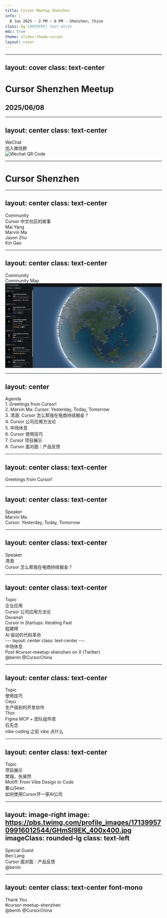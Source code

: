 ```yaml
---
title: Cursor Meetup Shenzhen
info: |
  8 Jun 2025 · 2 PM – 6 PM · Shenzhen, China
class: bg-[#0F0F0F] text-white
mdc: true
theme: slidev-theme-cursor
layout: cover
---
```


---
layout: cover
class: text-center
---
# Cursor Shenzhen Meetup
## 2025/06/08

---
layout: center
class: text-center
---
<div class="text-2xl text-gray-500 tracking-wider uppercase mb-4">WeChat</div>
<div class="text-6xl mb-6">加入微信群</div>

<img src="./assets/slides_qr.png" alt="Wechat QR Code" class="mx-auto w-64 h-64 rounded-lg mt-8 border border-gray-800" />

---

<GlowBackground>
  <h1 class="text-6xl md:text-8xl font-bold tracking-tight text-white">Cursor Shenzhen</h1>
</GlowBackground>

---
layout: center
class: text-center
---
<div class="text-2xl text-gray-500 tracking-wider uppercase mb-4">Community</div>
<div class="text-6xl mb-6">Cursor 中文社区的故事</div>

<div class="grid grid-cols-2 gap-4 mt-10 text-xl max-w-xl mx-auto font-mono">
  <div class="p-4 border border-gray-800 rounded-lg bg-[#181818]">Mai Yang</div>
  <div class="p-4 border border-gray-800 rounded-lg bg-[#181818]">Marvin Ma</div>
  <div class="p-4 border border-gray-800 rounded-lg bg-[#181818]">Jason Zhu</div>
  <div class="p-4 border border-gray-800 rounded-lg bg-[#181818]">Kin Gao</div>
</div>

---
layout: center
class: text-center
---
<div class="text-2xl text-gray-500 tracking-wider uppercase mb-4">Community</div>
<div class="text-6xl mb-6">Community Map</div>

<a href="https://lu.ma/cursorcommunity/map" target="_blank" class="block mt-8">
  <img src="./assets/map.png" alt="Community Map" class="mx-auto my-auto rounded-lg shadow-lg max-h-[60vh] border border-gray-800" />
</a>

---
layout: center
---
<div class="text-2xl text-gray-500 tracking-wider uppercase mb-4 text-center">Agenda</div>
<div class="flex flex-col gap-y-4 mt-8 max-w-2xl mx-auto text-lg">
  <div class="flex items-center p-2">
    <span class="w-8 mr-3 text-gray-600 font-mono">1.</span>
    <span class="text-gray-300">Greetings from Cursor!</span>
  </div>
  <div class="flex items-center p-2">
    <span class="w-8 mr-3 text-gray-600 font-mono">2.</span>
    <span class="text-gray-300">Marvin Ma: Cursor: Yesterday, Today, Tomorrow</span>
  </div>
  <div class="flex items-center p-2">
    <span class="w-8 mr-3 text-gray-600 font-mono">3.</span>
    <span class="text-gray-300">清酒: Cursor 怎么帮我在电商持续掘金？</span>
  </div>
  <div class="flex items-center p-2">
    <span class="w-8 mr-3 text-gray-600 font-mono">4.</span>
    <span class="text-gray-300">Cursor 公司应用方法论</span>
  </div>
  <div class="flex items-center p-2">
    <span class="w-8 mr-3 text-gray-600 font-mono">5.</span>
    <span class="text-gray-300">中场休息</span>
  </div>
  <div class="flex items-center p-2">
    <span class="w-8 mr-3 text-gray-600 font-mono">6.</span>
    <span class="text-gray-300">Cursor 使用技巧</span>
  </div>
  <div class="flex items-center p-2">
    <span class="w-8 mr-3 text-gray-600 font-mono">7.</span>
    <span class="text-gray-300">Cursor 项目展示</span>
  </div>
  <div class="flex items-center p-2">
    <span class="w-8 mr-3 text-gray-600 font-mono">8.</span>
    <span class="text-gray-300">Cursor 面对面：产品反馈</span>
  </div>
</div>

---
layout: center
class: text-center
---
<div class="text-6xl">Greetings from Cursor!</div>

---
layout: center
class: text-center
---
<div class="text-2xl text-gray-500 tracking-wider uppercase mb-4">Speaker</div>
<div class="text-6xl mb-6">Marvin Ma</div>
<div class="text-2xl text-blue-400">Cursor: Yesterday, Today, Tomorrow</div>

---
layout: center
class: text-center
---
<div class="text-2xl text-gray-500 tracking-wider uppercase mb-4">Speaker</div>
<div class="text-6xl mb-6">清酒</div>
<div class="text-2xl text-blue-400">Cursor 怎么帮我在电商持续掘金？</div>

---
layout: center
class: text-center
---
<div class="text-2xl text-gray-500 tracking-wider uppercase mb-4">Topic</div>
<div class="text-6xl mb-6">企业应用</div>
<div class="text-2xl text-blue-400">Cursor 公司应用方法论</div>

<div class="grid md:grid-cols-2 gap-8 mt-12 text-center text-2xl font-light">
  <div>
    <div class="font-normal text-3xl mb-2">Devansh</div>
    <div class="text-gray-400">Cursor in Startups: Iterating Fast</div>
  </div>
  <div>
    <div class="font-normal text-3xl mb-2">程建辉</div>
    <div class="text-gray-400">AI 驱动的代码革命</div>
  </div>
</div>
---
layout: center
class: text-center
---
<div class="text-6xl mb-6">中场休息</div>
<div class="text-2xl text-gray-400">
  Post <span class="text-blue-400 font-mono">#cursor-meetup-shenzhen</span> on X (Twitter)
</div>
<div class="mt-4 text-xl text-gray-500 font-mono flex items-center justify-center gap-4">
  <span><carbon:logo-x /> @benln</span>
  <span><carbon:logo-x /> @CursorChina</span>
</div>

---
layout: center
class: text-center
---
<div class="text-2xl text-gray-500 tracking-wider uppercase mb-4">Topic</div>
<div class="text-6xl mb-6">使用技巧</div>

<div class="grid md:grid-cols-3 gap-8 mt-12 text-center text-2xl font-light">
  <div>
    <div class="font-normal text-3xl mb-2">Ceyu</div>
    <div class="text-gray-400 text-xl">生产级别的开发协作</div>
  </div>
  <div>
    <div class="font-normal text-3xl mb-2">Thor</div>
    <div class="text-gray-400 text-xl">Figma MCP + 团队组件库</div>
  </div>
  <div>
    <div class="font-normal text-3xl mb-2">石先念</div>
    <div class="text-gray-400 text-xl">vibe coding 之前 vibe 点什么</div>
  </div>
</div>

---
layout: center
class: text-center
---
<div class="text-2xl text-gray-500 tracking-wider uppercase mb-4">Topic</div>
<div class="text-6xl mb-6">项目展示</div>

<div class="grid md:grid-cols-2 gap-8 mt-12 text-center text-2xl font-light">
  <div>
    <div class="font-normal text-3xl mb-2">樊锴，张昊然</div>
    <div class="text-gray-400 text-xl">Motiff: From Vibe Design to Code</div>
  </div>
  <div>
    <div class="font-normal text-3xl mb-2">姜山Sean</div>
    <div class="text-gray-400 text-xl">如何使用Cursor开一家AI公司</div>
  </div>
</div>

---
layout: image-right
image: https://pbs.twimg.com/profile_images/1713995709916012544/GHmSl9EK_400x400.jpg
imageClass: rounded-lg
class: text-left
---
<div class="text-2xl text-gray-500 tracking-wider uppercase mb-4">Special Guest</div>
<div class="text-6xl mb-6">Ben Lang</div>
<div class="text-2xl text-blue-400">Cursor 面对面：产品反馈</div>

<div class="text-xl mt-8 flex items-center gap-2 font-mono text-gray-400">
  <carbon:logo-twitter /> @benln
</div>

---
layout: center
class: text-center font-mono
---
<div class="text-5xl mb-8">Thank You</div>

<div class="text-2xl text-blue-400 font-mono">
  #cursor-meetup-shenzhen
</div>
<div class="flex justify-center space-x-6 mt-6 text-xl text-gray-500 items-center">
  <span><carbon:logo-x /> @benln</span>
  <span><carbon:logo-x /> @CursorChina</span>
</div>
